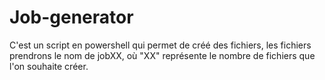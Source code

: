 # Job-generator
C'est un script en powershell qui permet de créé des fichiers, les fichiers prendrons le nom de jobXX, où "XX" représente le nombre de fichiers que l'on souhaite créer.  
